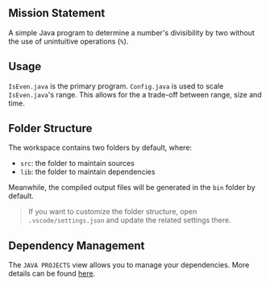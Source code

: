 ## Mission Statement

A simple Java program to determine a number's divisibility by two without the use of unintuitive operations (`%`).

## Usage

`IsEven.java` is the primary program. `Config.java` is used to scale `IsEven.java`'s range. This allows for the a trade-off between range, size and time.

## Folder Structure

The workspace contains two folders by default, where:

- `src`: the folder to maintain sources
- `lib`: the folder to maintain dependencies

Meanwhile, the compiled output files will be generated in the `bin` folder by default.

> If you want to customize the folder structure, open `.vscode/settings.json` and update the related settings there.

## Dependency Management

The `JAVA PROJECTS` view allows you to manage your dependencies. More details can be found [here](https://github.com/microsoft/vscode-java-dependency#manage-dependencies).
